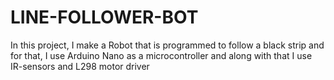 # LINE-FOLLOWER-BOT
 In this project, I make a Robot that is programmed to follow a black strip and for that, I use Arduino
 Nano as a microcontroller and along with that I use IR-sensors and L298 motor driver
